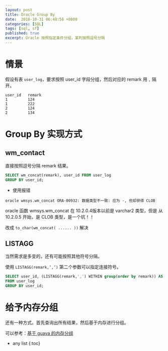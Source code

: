 ```yaml
---
layout: post
title: Oracle Group By
date:  2018-10-31 06:48:58 +0800
categories: [SQL]
tags: [sql, sf]
published: true
excerpt: Oracle 按照指定条件分组，某列按照逗号分隔
---
```


# 情景

假设有表 `user_log`，要求按照 user_id 字段分组，然后对应的 remark 用 `,` 隔开。

```
user_id   remark
1         124
1         222 
2         124
2         134
```

# Group By 实现方式

## wm_contact

直接按照逗号分隔 remark 结果。

```sql
SELECT wm_concat(remark), user_id FROM user_log
GROUP BY user_id;
```


- 使用报错

```
oracle wmsys.wm_concat ORA-00932: 数据类型不一致: 应为 -, 但却获得 CLOB
```

oracle 函数 wmsys.wm_concat 在 10.2.0.4版本以前是 varchar2 类型，但是 从 10.2.0.5 开始，是 CLOB 类型，是一个坑！！

改成 `to_char(wm_concat( ...... ))` 解决


## LISTAGG

当然需求是多变的，还有可能按照其他符号分隔。

使用 `LISTAGG(remark,’,’)` 第二个参数可以指定连接符号。

```sql
SELECT user_id, (LISTAGG(remark,',') WITHIN group(order by remark)) AS remark
FROM user_log
GROUP BY user_id;
```

# 给予内存分组

还有一种方式。首先查询出所有结果，然后基于内存进行分组。

可以参考：[基于 guava 的内存分组](https://houbb.github.io/2018/10/25/guava-group-sort)

* any list
{:toc}